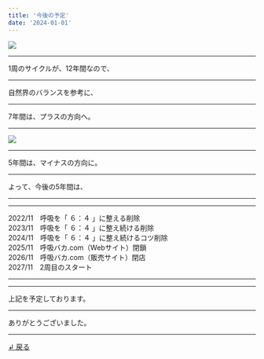 ```yaml
---
title: '今後の予定'
date: '2024-01-01'
---
```

![](/images/0-1.png)
***
1周のサイクルが、12年間なので、
***
自然界のバランスを参考に、
***
7年間は、プラスの方向へ。
***
![](/images/0-1_.png)
***
5年間は、マイナスの方向に。
***
よって、今後の5年間は、
***
***
2022/11　呼吸を「 ６：４ 」に整える削除  
2023/11　呼吸を「 ６：４ 」に整え続ける削除  
2024/11　呼吸を「 ６：４ 」に整え続けるコツ削除  
2025/11　呼吸バカ.com（Webサイト）閉鎖  
2026/11　呼吸バカ.com（販売サイト）閉店  
2027/11　2周目のスタート
***
***
上記を予定しております。
***
ありがとうございました。
***
[ ↲ 戻る ](https://01234567890.thebase.in/about)
